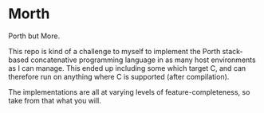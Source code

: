# Morth
Porth but More.

This repo is kind of a challenge to myself to implement the Porth stack-based concatenative programming language in as many host environments as I can manage. This ended up including some which target C, and can therefore run on anything where C is supported (after compilation).

The implementations are all at varying levels of feature-completeness, so take from that what you will.
